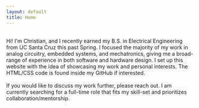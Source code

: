 ```yaml
---
layout: default
title: Home
---
```

<br>
Hi! I'm Christian, and I recently earned my B.S. in Electrical Engineering from UC Santa Cruz this past Spring. I focused the majority of my work in analog circuitry, embedded systems, and mechatronics, giving me a broad-range of experience in both software and hardware design. I set up this website with the idea of showcasing my work and personal interests. The HTML/CSS code is found inside my GitHub if interested. 

<br>
<br>
If you would like to discuss my work further, please reach out. I am currently searching for a full-time role that fits my skill-set and prioritizes collaboration/mentorship.   